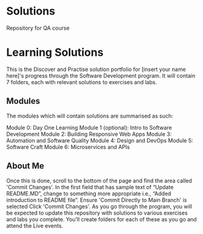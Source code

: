 # Solutions
Repository for QA course
# Learning Solutions
This is the Discover and Practise solution portfolio for [insert your name here]'s progress through the Software Development program. It will contain 7 folders, each with relevant solutions to exercises and labs.

## Modules

The modules which will contain solutions are summarised as such:

Module 0: Day One Learning
Module 1 (optional): Intro to Software Development
Module 2: Building Responsive Web Apps
Module 3: Automation and Software Quality
Module 4: Design and DevOps
Module 5: Software Craft
Module 6: Microservices and APIs
## About Me

Once this is done, scroll to the bottom of the page and find the area called 'Commit Changes'. In the first field that has sample text of “Update README.MD”, change to something more appropriate i.e., “Added introduction to README file”.
Ensure 'Commit Directly to Main Branch' is selected
Click 'Commit Changes'.
As you go through the program, you will be expected to update this repository with solutions to various exercises and labs you complete. You’ll create folders for each of these as you go and attend the Live events.
